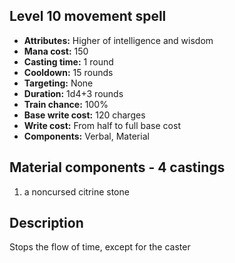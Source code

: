 ## Level 10 movement spell

- **Attributes:** Higher of intelligence and wisdom
- **Mana cost:** 150
- **Casting time:** 1 round
- **Cooldown:** 15 rounds
- **Targeting:** None
- **Duration:** 1d4+3 rounds
- **Train chance:** 100%
- **Base write cost:** 120 charges
- **Write cost:** From half to full base cost
- **Components:** Verbal, Material

## Material components - 4 castings

1. a noncursed citrine stone

## Description

Stops the flow of time, except for the caster
